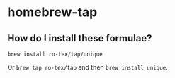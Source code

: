 # homebrew-tap

## How do I install these formulae?

`brew install ro-tex/tap/unique`

Or `brew tap ro-tex/tap` and then `brew install unique`.
